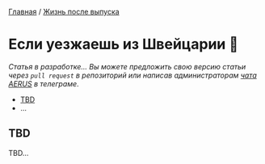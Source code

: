 [Главная](/Guide/) / [Жизнь после выпуска](/Guide/docs/graduation/index.html)

# Если уезжаешь из Швейцарии 🔄
_Статья в разработке... Вы можете предложить свою версию статьи через `pull request` в репозиторий или написав администраторам [чата AERUS](https://t.me/joinchat/WSSkMJkV8ft2DMOx) в телеграме_.

* [TBD](#tbd)
* ...

## TBD
TBD...
